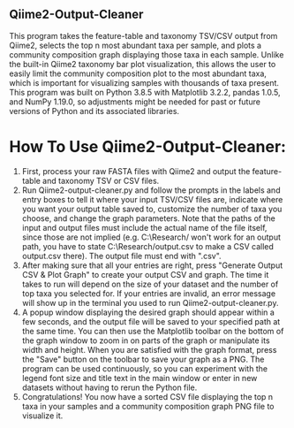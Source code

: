 ## Qiime2-Output-Cleaner
This program takes the feature-table and taxonomy TSV/CSV output from Qiime2, selects the top n most abundant taxa per sample, and plots a community composition graph displaying those taxa in each sample. Unlike the built-in Qiime2 taxonomy bar plot visualization, this allows the user to easily limit the community composition plot to the most abundant taxa, which is important for visualizing samples with thousands of taxa present. This program was built on Python 3.8.5 with Matplotlib 3.2.2, pandas 1.0.5, and NumPy 1.19.0, so adjustments might be needed for past or future versions of Python and its associated libraries.

# How To Use Qiime2-Output-Cleaner:
1. First, process your raw FASTA files with Qiime2 and output the feature-table and taxonomy TSV or CSV files.
2. Run Qiime2-output-cleaner.py and follow the prompts in the labels and entry boxes to tell it where your input TSV/CSV files are, indicate where you want your output table saved to, customize the number of taxa you choose, and change the graph parameters. Note that the paths of the input and output files must include the actual name of the file itself, since those are not implied (e.g. C:\Research/ won't work for an output path, you have to state C:\Research/output.csv to make a CSV called output.csv there). The output file must end with ".csv".
3. After making sure that all your entries are right, press "Generate Output CSV & Plot Graph" to create your output CSV and graph. The time it takes to run will depend on the size of your dataset and the number of top taxa you selected for. If your entries are invalid, an error message will show up in the terminal you used to run Qiime2-output-cleaner.py.
4. A popup window displaying the desired graph should appear within a few seconds, and the output file will be saved to your specified path at the same time. You can then use the Matplotlib toolbar on the bottom of the graph window to zoom in on parts of the graph or manipulate its width and height. When you are satisfied with the graph format, press the "Save" button on the toolbar to save your graph as a PNG. The program can be used continuously, so you can experiment with the legend font size and title text in the main window or enter in new datasets without having to rerun the Python file.
5. Congratulations! You now have a sorted CSV file displaying the top n taxa in your samples and a community composition graph PNG file to visualize it.
